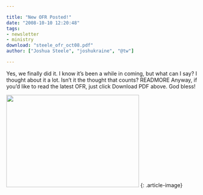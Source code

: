 ```yaml
---

title: "New OFR Posted!"
date: "2008-10-10 12:20:48"
tags:
- newsletter
- ministry
download: "steele_ofr_oct08.pdf"
author: ["Joshua Steele", "joshukraine", "@tw"]

---
```


Yes, we finally did it. I know it’s been a while in coming, but what can I say? I thought about it a lot. Isn’t it the thought that counts? READMORE Anyway, if you’d like to read the latest OFR, just click Download PDF above. God bless!

<a href="//d21yo20tm8bmc2.cloudfront.net/2008/11/steele_cmo2008_ofr_web.jpg"><img class="size-full wp-image-16" title="steele_cmo2008_ofr_web" src="//d21yo20tm8bmc2.cloudfront.net/2008/11/steele_cmo2008_ofr_web.jpg" alt=" " width="350" height="244" /></a>
{: .article-image}

